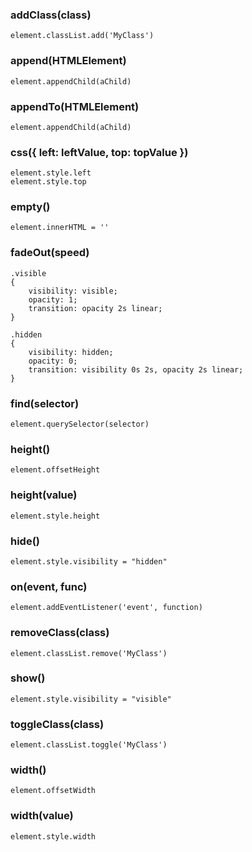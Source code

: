 
### addClass(class)

```
element.classList.add('MyClass')
```

### append(HTMLElement)

```
element.appendChild(aChild)
```

### appendTo(HTMLElement)

```
element.appendChild(aChild)
```

### css({ left: leftValue, top: topValue })

```
element.style.left
element.style.top
```

### empty()

```
element.innerHTML = ''
```

### fadeOut(speed)

```
.visible
{
    visibility: visible;
    opacity: 1;
    transition: opacity 2s linear;
}                

.hidden
{
    visibility: hidden;
    opacity: 0;
    transition: visibility 0s 2s, opacity 2s linear;
}
```

### find(selector)

```
element.querySelector(selector)
```

### height()

```
element.offsetHeight
```

### height(value)

```
element.style.height
```

### hide()

```
element.style.visibility = "hidden"
```

### on(event, func)

```
element.addEventListener('event', function)
```

### removeClass(class)

```
element.classList.remove('MyClass')
```

### show()

```
element.style.visibility = "visible"
```

### toggleClass(class)

```
element.classList.toggle('MyClass')
```

### width()

```
element.offsetWidth
```

### width(value)

```
element.style.width
```